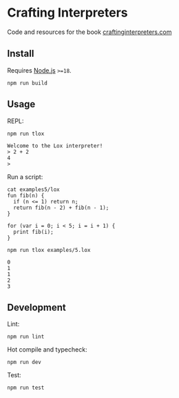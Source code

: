 # Crafting Interpreters

Code and resources for the book [craftinginterpreters.com](https://craftinginterpreters.com/introduction.html)

## Install

Requires [Node.js](https://nodejs.org/en/) `>=18`.

```shell
npm run build
```

## Usage

REPL:

```shell
npm run tlox

Welcome to the Lox interpreter!
> 2 + 2
4
>
```

Run a script:

```shell
cat examples5/lox
fun fib(n) {
  if (n <= 1) return n;
  return fib(n - 2) + fib(n - 1);
}

for (var i = 0; i < 5; i = i + 1) {
  print fib(i);
}
```

```shell
npm run tlox examples/5.lox

0
1
1
2
3
```

## Development

Lint:

```shell
npm run lint
```

Hot compile and typecheck:

```shell
npm run dev
```

Test:

```shell
npm run test
```
